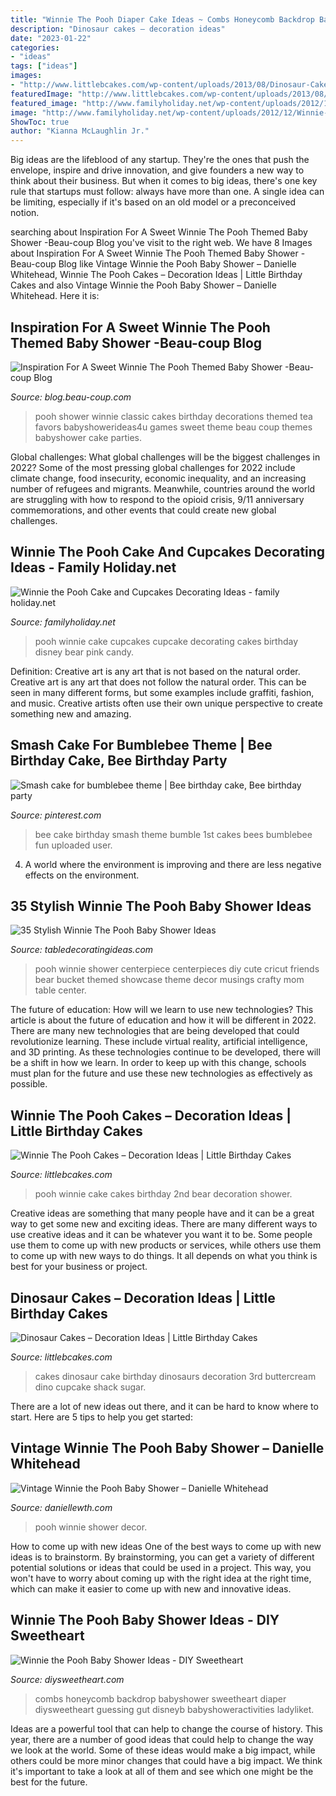 ```yaml
---
title: "Winnie The Pooh Diaper Cake Ideas ~ Combs Honeycomb Backdrop Babyshower Sweetheart Diaper Diysweetheart Guessing Gut Disneyb Babyshoweractivities Ladyliket"
description: "Dinosaur cakes – decoration ideas"
date: "2023-01-22"
categories:
- "ideas"
tags: ["ideas"]
images:
- "http://www.littlebcakes.com/wp-content/uploads/2013/08/Dinosaur-Cakes-For-Kids.jpg"
featuredImage: "http://www.littlebcakes.com/wp-content/uploads/2013/08/Dinosaur-Cakes-For-Kids.jpg"
featured_image: "http://www.familyholiday.net/wp-content/uploads/2012/12/Winnie-the-Pooh-Cake-and-Cupcakes-Decorating-Ideas_81.jpg"
image: "http://www.familyholiday.net/wp-content/uploads/2012/12/Winnie-the-Pooh-Cake-and-Cupcakes-Decorating-Ideas_81.jpg"
ShowToc: true
author: "Kianna McLaughlin Jr."
---
```



Big ideas are the lifeblood of any startup. They're the ones that push the envelope, inspire and drive innovation, and give founders a new way to think about their business. But when it comes to big ideas, there's one key rule that startups must follow: always have more than one. A single idea can be limiting, especially if it's based on an old model or a preconceived notion.

	

		
searching about Inspiration For A Sweet Winnie The Pooh Themed Baby Shower -Beau-coup Blog you've visit to the right web. We have 8 Images about Inspiration For A Sweet Winnie The Pooh Themed Baby Shower -Beau-coup Blog like Vintage Winnie the Pooh Baby Shower – Danielle Whitehead, Winnie The Pooh Cakes – Decoration Ideas | Little Birthday Cakes and also Vintage Winnie the Pooh Baby Shower – Danielle Whitehead. Here it is:
		
    
## Inspiration For A Sweet Winnie The Pooh Themed Baby Shower -Beau-coup Blog

<img loading=lazy src="http://cdn.beau-coup.com/content-images/140723/140723-0.jpg" onerror="this.onerror=null;this.src='https://tse1.mm.bing.net/th?id=OIP.61zcgH_xuip_tXcA3y2qFAHaLH&amp;pid=15.1';" alt="Inspiration For A Sweet Winnie The Pooh Themed Baby Shower -Beau-coup Blog">

_Source: blog.beau-coup.com_

>pooh shower winnie classic cakes birthday decorations themed tea favors babyshowerideas4u games sweet theme beau coup themes babyshower cake parties. 

	

Global challenges: What global challenges will be the biggest challenges in 2022?
Some of the most pressing global challenges for 2022 include climate change, food insecurity, economic inequality, and an increasing number of refugees and migrants. Meanwhile, countries around the world are struggling with how to respond to the opioid crisis, 9/11 anniversary commemorations, and other events that could create new global challenges.

    
## Winnie The Pooh Cake And Cupcakes Decorating Ideas - Family Holiday.net

<img loading=lazy src="http://www.familyholiday.net/wp-content/uploads/2012/12/Winnie-the-Pooh-Cake-and-Cupcakes-Decorating-Ideas_81.jpg" onerror="this.onerror=null;this.src='https://tse2.mm.bing.net/th?id=OIP._RcFnWo96-SFi9zHnnFyKQHaKH&amp;pid=15.1';" alt="Winnie the Pooh Cake and Cupcakes Decorating Ideas - family holiday.net">

_Source: familyholiday.net_

>pooh winnie cake cupcakes cupcake decorating cakes birthday disney bear pink candy. 

	

Definition: Creative art is any art that is not based on the natural order.
Creative art is any art that does not follow the natural order. This can be seen in many different forms, but some examples include graffiti, fashion, and music. Creative artists often use their own unique perspective to create something new and amazing.

    
## Smash Cake For Bumblebee Theme | Bee Birthday Cake, Bee Birthday Party

<img loading=lazy src="https://i.pinimg.com/originals/88/af/99/88af99c9f3c9e4b60d8f67e9f9a12bc1.jpg" onerror="this.onerror=null;this.src='https://tse4.mm.bing.net/th?id=OIP.MbnhAAHKOHasq1_YqWtClQHaJ4&amp;pid=15.1';" alt="Smash cake for bumblebee theme | Bee birthday cake, Bee birthday party">

_Source: pinterest.com_

>bee cake birthday smash theme bumble 1st cakes bees bumblebee fun uploaded user. 

	

4. A world where the environment is improving and there are less negative effects on the environment. 

    
## 35 Stylish Winnie The Pooh Baby Shower Ideas

<img loading=lazy src="https://www.tabledecoratingideas.com/static/img/cute-diy-winnie-the-pooh-baby-shower-bucket-centerpiece-730.jpg" onerror="this.onerror=null;this.src='https://tse2.mm.bing.net/th?id=OIP.7PbBSndGasGxS7HaGOyxkQHaJ3&amp;pid=15.1';" alt="35 Stylish Winnie The Pooh Baby Shower Ideas">

_Source: tabledecoratingideas.com_

>pooh winnie shower centerpiece centerpieces diy cute cricut friends bear bucket themed showcase theme decor musings crafty mom table center. 

	

The future of education: How will we learn to use new technologies?
This article is about the future of education and how it will be different in 2022. There are many new technologies that are being developed that could revolutionize learning. These include virtual reality, artificial intelligence, and 3D printing. As these technologies continue to be developed, there will be a shift in how we learn. In order to keep up with this change, schools must plan for the future and use these new technologies as effectively as possible.

    
## Winnie The Pooh Cakes – Decoration Ideas | Little Birthday Cakes

<img loading=lazy src="http://www.littlebcakes.com/wp-content/uploads/2013/08/Winnie-The-Pooh-Cake-Ideas.jpg" onerror="this.onerror=null;this.src='https://tse2.mm.bing.net/th?id=OIP.DBXfWgFWSgjfOAK-EG8PZgHaFj&amp;pid=15.1';" alt="Winnie The Pooh Cakes – Decoration Ideas | Little Birthday Cakes">

_Source: littlebcakes.com_

>pooh winnie cake cakes birthday 2nd bear decoration shower. 

	

Creative ideas are something that many people have and it can be a great way to get some new and exciting ideas. There are many different ways to use creative ideas and it can be whatever you want it to be. Some people use them to come up with new products or services, while others use them to come up with new ways to do things. It all depends on what you think is best for your business or project.

    
## Dinosaur Cakes – Decoration Ideas | Little Birthday Cakes

<img loading=lazy src="http://www.littlebcakes.com/wp-content/uploads/2013/08/Dinosaur-Cakes-For-Kids.jpg" onerror="this.onerror=null;this.src='https://tse3.mm.bing.net/th?id=OIP.WLxc-y_gZhPC0KI1XRnSsAHaFj&amp;pid=15.1';" alt="Dinosaur Cakes – Decoration Ideas | Little Birthday Cakes">

_Source: littlebcakes.com_

>cakes dinosaur cake birthday dinosaurs decoration 3rd buttercream dino cupcake shack sugar. 

	

There are a lot of new ideas out there, and it can be hard to know where to start. Here are 5 tips to help you get started: 

    
## Vintage Winnie The Pooh Baby Shower – Danielle Whitehead

<img loading=lazy src="https://daniellewth.com/wp-content/uploads/2020/08/IMG_6125-1440x2160.jpg" onerror="this.onerror=null;this.src='https://tse1.mm.bing.net/th?id=OIP.HhDZQGFhqwOZYwv_axItaAHaLH&amp;pid=15.1';" alt="Vintage Winnie the Pooh Baby Shower – Danielle Whitehead">

_Source: daniellewth.com_

>pooh winnie shower decor. 

	

How to come up with new ideas
One of the best ways to come up with new ideas is to brainstorm. By brainstorming, you can get a variety of different potential solutions or ideas that could be used in a project. This way, you won't have to worry about coming up with the right idea at the right time, which can make it easier to come up with new and innovative ideas.

    
## Winnie The Pooh Baby Shower Ideas - DIY Sweetheart

<img loading=lazy src="https://diysweetheart.com/wp-content/uploads/2017/03/Guess-How-Many-Honey-Combs.jpg" onerror="this.onerror=null;this.src='https://tse3.mm.bing.net/th?id=OIP.3rHhBnHr37WlalqfgcQZVQHaJ4&amp;pid=15.1';" alt="Winnie the Pooh Baby Shower Ideas - DIY Sweetheart">

_Source: diysweetheart.com_

>combs honeycomb backdrop babyshower sweetheart diaper diysweetheart guessing gut disneyb babyshoweractivities ladyliket. 

	

Ideas are a powerful tool that can help to change the course of history. This year, there are a number of good ideas that could help to change the way we look at the world. Some of these ideas would make a big impact, while others could be more minor changes that could have a big impact. We think it's important to take a look at all of them and see which one might be the best for the future.

